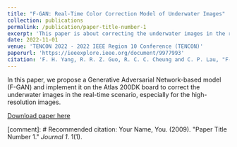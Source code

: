 ```yaml
---
title: "F-GAN: Real-Time Color Correction Model of Underwater Images"
collection: publications
permalink: /publication/paper-title-number-1
excerpt: 'This paper is about correcting the underwater images in the real-time scenario.'
date: 2022-11-01
venue: 'TENCON 2022 - 2022 IEEE Region 10 Conference (TENCON)'
paperurl: 'https://ieeexplore.ieee.org/document/9977993'
citation: 'F. H. Yang, R. R. Z. Guo, R. C. C. Cheung and C. P. Lau, "F-GAN: Real-Time Color Correction Model of Underwater Images," TENCON 2022 - 2022 IEEE Region 10 Conference (TENCON), Hong Kong, Hong Kong, 2022, pp. 1-6, doi: 10.1109/TENCON55691.2022.9977993.'
---
```

In this paper, we propose a Generative Adversarial Network-based model (F-GAN) and implement it on the Atlas 200DK board to correct the underwater images in the real-time scenario, especially for the high-resolution images.

[Download paper here](['https://ieeexplore.ieee.org/stamp/stamp.jsp?tp=&arnumber=9977993'])

[comment]: # Recommended citation: Your Name, You. (2009). "Paper Title Number 1." <i>Journal 1</i>. 1(1).
